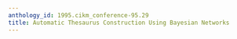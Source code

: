 ```yaml
---
anthology_id: 1995.cikm_conference-95.29
title: Automatic Thesaurus Construction Using Bayesian Networks
---
```

